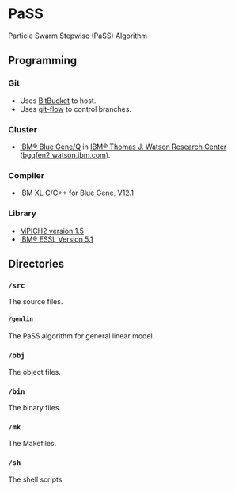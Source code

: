 # PaSS
Particle Swarm Stepwise (PaSS) Algorithm

## Programming

### Git
* Uses [BitBucket](https://bitbucket.org/emfomy/ibm-pass/) to host.
* Uses [git-flow](http://nvie.com/posts/a-successful-git-branching-model/) to control branches.

### Cluster
* [IBM® Blue Gene/Q](http://www-03.ibm.com/systems/technicalcomputing/solutions/bluegene/) in [IBM® Thomas J. Watson Research Center](http://www.research.ibm.com/labs/watson/) ([bgqfen2.watson.ibm.com]()).

### Compiler
* [IBM XL C/C++ for Blue Gene, V12.1](http://www-03.ibm.com/software/products/en/xlcc+forbluegene)

### Library
* [MPICH2 version 1.5](https://www.mpich.org/)
* [IBM® ESSL Version 5.1](http://www-03.ibm.com/systems/power/software/essl/)

## Directories

### `/src`
The source files.

#### `/genlin`
The PaSS algorithm for general linear model.

### `/obj`
The object files.

### `/bin`
The binary files.

### `/mk`
The Makefiles.

### `/sh`
The shell scripts.
